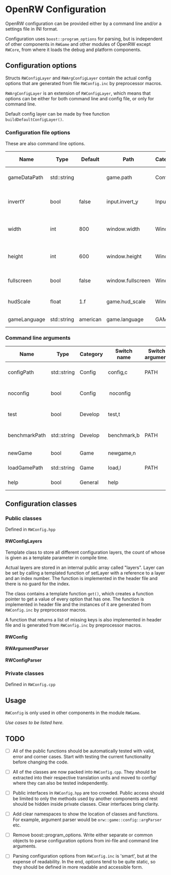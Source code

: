 # OpenRW Configuration

OpenRW configuration can be provided either by a command line and/or a settings
file in INI format.

Configuration uses `boost::program_options` for parsing, but is independent of
other components in `RWGame` and other modules of OpenRW except `RWCore`, from
where it loads the debug and platform components.

## Configuration options

Structs `RWConfigLayer` and `RWArgConfigLayer` contain the actual config
options that are generated from file `RWConfig.inc` by preprocessor macros.

`RWArgConfigLayer` is an extension of `RWConfigLayer`, which means that options
can be either for both command line and config file, or only for command
line.

Default config layer can be made by free function `buildDefaultConfigLayer()`.

### Configuration file options

These are also command line options.

| Name | Type | Default | Path | Category | Switch name | Switch argument | Desc |
|------|------|---------|------|----------|----------|---------------|------|
gameDataPath | std::string | | game.path | Config | gamedata | PATH | Path of game data
invertY | bool | false | input.invert_y | Input | invert_y |  | Invert the y-axis of the mouse
width | int | 800 | window.width | Window | width,w | WIDTH | Game resolution width in pixels
height | int | 600 | window.height | Window | height,h | HEIGHT | Game resolution height in pixels
fullscreen | bool | false | window.fullscreen | Window | fullscreen,f | | Enable fullscreen mode
hudScale | float | 1.f | game.hud_scale | Window | hud_scale | FACTOR | Scaling factor of the HUD
gameLanguage | std::string | american | game.language | GAME | language | LANGUAGE | Game Language


### Command line arguments

| Name | Type | Category | Switch name | Switch argument | Desc |
|------|------|----------|----------|---------------|------|
configPath | std::string | Config | config,c  | PATH | Path of configuration file
noconfig | bool | Config | noconfig  | | Don't load configuration file
test | bool | Develop | test,t | | Start a new game in a test location
benchmarkPath | std::string | Develop | benchmark,b | PATH | Run benchmark from file
newGame | bool | Game | newgame,n | | Start a new game
loadGamePath | std::string | Game | load,l | PATH | Load save file
help | bool | General | help | | Show help message

## Configuration classes

### Public classes

Defined in `RWConfig.hpp`

#### RWConfigLayers

Template class to store all different configuration layers, the count of whose
is given as a template parameter in compile time.

Actual layers are stored in an internal public array called "layers". Layer can
be set by calling a templated function of setLayer with a reference to a layer
and an index number. The function is implemented in the header file and there
is no guard for the index.

The class contains a template function `get()`, which creates a function
pointer to get a value of every option that has one. The function is
implemented in header file and the instances of it are generated from
`RWConfig.inc` by preprocessor macros.

A function that returns a list of missing keys is also implemented in header
file and is generated from `RWConfig.inc` by preprocessor macros.

#### RWConfig

#### RWArgumentParser

#### RWConfigParser

### Private classes

Defined in `RWConfig.cpp`

## Usage

`RWConfig` is only used in other components in the module `RWGame`.

_Use cases to be listed here._

## TODO

- [ ] All of the public functions should be automatically tested with valid, error
and corner cases. Start with testing the current functionality before changing
the code.

- [ ] All of the classes are now packed into `RWConfig.cpp`. They should be
extracted into their respective translation units and moved to config/ where
they can also be tested independently.

- [ ] Public interfaces in `RWConfig.hpp` are too crowded. Public access should
be limited to only the methods used by another components and rest should be
hidden inside private classes. Clear interfaces bring clarity.

- [ ] Add clear namespaces to show the location of classes and functions. For
example, argument parser would be `orw::game::config::argParser` etc.

- [ ] Remove boost::program_options. Write either separate or common objects to
parse configuration options from ini-file and command line arguments.

- [ ] Parsing configuration options from `RWConfig.inc` is 'smart', but at the
expense of readability. In the end, options tend to be quite static, so they
should be defined in more readable and accessible form.

